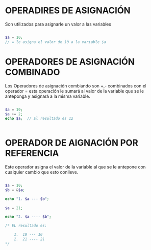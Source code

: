 # OPERADIRES DE ASIGNACIÓN

Son utilizados para asignarle un valor a las variables 

```php

$a = 10;
// = le asigna el valor de 10 a la variable $a

```

 # OPERADORES DE ASIGNACIÓN COMBINADO
 
 Los Operadores de asignación combiando son +,- combinados con el operador =
 esta operación le sumará al valor de la variable que se le anteponga y asignará a la misma variable.
 
 ```php
 
 $a = 10;
 $a += 2;
 echo $a;  // El resultado es 12
  
 ```
 
 # OPERADOR DE AIGNACIÓN POR REFERENCIA
 
 Este operador asigna el valor de la variable al que se le antepone con cualquier cambio que esto conlleve.
 
 ```php
 
 $a = 10;
 $b = &$a;
 
 echo "1. $a --- $b";
  
 $a = 21;
 
 echo "2. $a ---- $b";
 
 /* EL resultado es:
 
     1.  10 --- 10
     2.  21 ---- 21
 */
 
 ```
